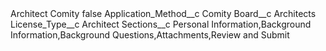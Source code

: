 <?xml version="1.0" encoding="UTF-8"?>
<CustomMetadata xmlns="http://soap.sforce.com/2006/04/metadata" xmlns:xsi="http://www.w3.org/2001/XMLSchema-instance" xmlns:xsd="http://www.w3.org/2001/XMLSchema">
    <label>Architect Comity</label>
    <protected>false</protected>
    <values>
        <field>Application_Method__c</field>
        <value xsi:type="xsd:string">Comity</value>
    </values>
    <values>
        <field>Board__c</field>
        <value xsi:type="xsd:string">Architects</value>
    </values>
    <values>
        <field>License_Type__c</field>
        <value xsi:type="xsd:string">Architect</value>
    </values>
    <values>
        <field>Sections__c</field>
        <value xsi:type="xsd:string">Personal Information,Background Information,Background Questions,Attachments,Review and Submit</value>
    </values>
</CustomMetadata>

